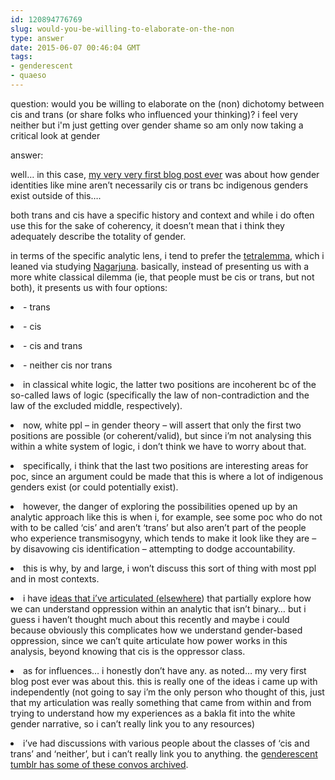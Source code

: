 ```yaml
---
id: 120894776769
slug: would-you-be-willing-to-elaborate-on-the-non
type: answer
date: 2015-06-07 00:46:04 GMT
tags:
- genderescent
- quaeso
---
```

question: would you be willing to elaborate on the (non) dichotomy between cis and trans (or share folks who influenced your thinking)? i feel very neither but i'm just getting over gender shame so am only now taking a critical look at gender

answer: <p>well… in this case, <a href="https://b-binaohan.herokuapp.com/blog/yet-another-binary/">my very very first blog post ever</a> was about how gender identities like mine aren’t necessarily cis or trans bc indigenous genders exist outside of this….</p><p>both trans and cis have a specific history and context and while i do often use this for the sake of coherency, it doesn’t mean that i think they adequately describe the totality of gender.&nbsp;</p><p>in terms of the specific analytic lens, i tend to prefer the <a href="https://en.wikipedia.org/wiki/Tetralemma">tetralemma</a>, which i leaned via studying <a href="https://en.wikipedia.org/wiki/Nagarjuna">Nagarjuna</a>. basically, instead of presenting us with a more white classical dilemma (ie, that people must be cis or trans, but not both), it presents us with four options:</p><p></p><li>- trans<br></li><p></p><p></p><li>- cis<br></li><p></p><p></p><li>- cis and trans<br></li><p></p><p></p><li>- neither cis nor trans</li><p></p><p></p><li>in classical white logic, the latter two positions are incoherent bc of the so-called laws of logic (specifically the law of non-contradiction and the law of the excluded middle, respectively).&nbsp;</li><p></p><p></p><li>now, white ppl – in gender theory – will assert that only the first two positions are possible (or coherent/valid), but since i’m not analysing this within a white system of logic, i don’t think we have to worry about that.&nbsp;</li><p></p><p></p><li>specifically, i think that the last two positions are interesting areas for poc, since an argument could be made that this is where a lot of indigenous genders exist (or could potentially exist).&nbsp;</li><p></p><p></p><li>however, the danger of exploring the possibilities opened up by an analytic approach like this is when i, for example, see some poc who do not with to be called&nbsp;‘cis’ and aren’t&nbsp;‘trans’ but also aren’t part of the people who experience transmisogyny, which tends to make it look like they are – by disavowing cis identification – attempting to dodge accountability.&nbsp;</li><p></p><p></p><li>this is why, by and large, i won’t discuss this sort of thing with most ppl and in most contexts.</li><p></p><p></p><li>i have <a href="https://b-binaohan.herokuapp.com/blog/designated-values-and-privilege/">ideas that i’ve articulated (elsewhere</a>) that partially explore how we can understand oppression within an analytic that isn’t binary… but i guess i haven’t thought much about this recently and maybe i could because obviously this complicates how we understand gender-based oppression, since we can’t quite articulate how power works in this analysis, beyond knowing that cis is the oppressor class.</li><p></p><p></p><li>as for influences… i honestly don’t have any. as noted… my very first blog post ever was about this. this is really one of the ideas i came up with independently (not going to say i’m the only person who thought of this, just that my articulation was really something that came from within and from trying to understand how my experiences as a bakla fit into the white gender narrative, so i can’t really link you to any resources)</li><p></p><p></p><li>i’ve had discussions with various people about the classes of&nbsp;‘cis and trans’ and&nbsp;‘neither’, but i can’t really link you to anything. the <a href="http://genderescent.tumblr.com/">genderescent tumblr has some of these convos archived</a>.&nbsp;</li>